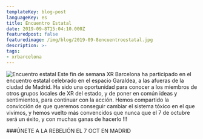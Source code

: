 ```yaml
---
templateKey: blog-post
languageKey: es
title: Encuentro Estatal
date: 2019-09-8T15:04:10.000Z
featuredpost: false
featuredimage: /img/blog/2019-09-8encuentroestatal.jpg
description: >-
tags:
- xrbarcelona
---
```


![Encuentro estatal](/img/blog/2019-09-08encuentroestatal.jpg)
Este fin de semana XR Barcelona ha participado en el encuentro estatal celebrado en el espacio Garaldea, a las afueras de la ciudad de Madrid. 
Ha sido una oportunidad para conocer a los miembros de otros grupos locales de XR del estado, y de poner en común ideas y sentimientos, para continuar con la acción. Hemos compartido la convicción de que queremos conseguir cambiar el sistema tóxico en el que vivimos, y hemos vuelto más convencidos que nunca que el 7 de octubre será un éxito, y con muchas ganas de hacerlo !!!

###ÚNETE A LA REBELIÓN EL 7 OCT EN MADRID

